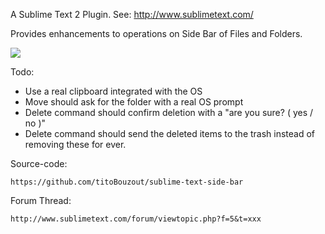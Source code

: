 A Sublime Text 2 Plugin. See: http://www.sublimetext.com/

Provides enhancements to operations on Side Bar of Files and Folders.

<img src="http://dl.dropbox.com/u/43596449/tito/sublime/SideBar/screenshot.png" border="0"/>

Todo:
 
 * Use a real clipboard integrated with the OS
 * Move should ask for the folder with a real OS prompt
 * Delete command should confirm deletion with a "are you sure? ( yes / no )"
 * Delete command should send the deleted items to the trash instead of removing these for ever.

Source-code:

	https://github.com/titoBouzout/sublime-text-side-bar

Forum Thread:

	http://www.sublimetext.com/forum/viewtopic.php?f=5&t=xxx